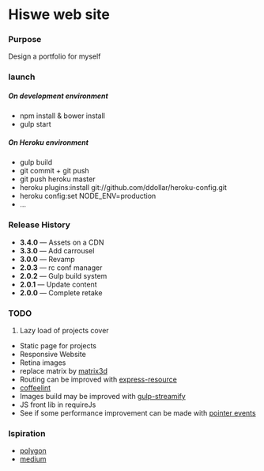 # Hiswe web site

### Purpose

Design a portfolio for myself

### launch

##### On development environment
- npm install & bower install
- gulp start

##### On Heroku environment
- gulp build
- git commit + git push
- git push heroku master
- heroku plugins:install git://github.com/ddollar/heroku-config.git
- heroku config:set NODE_ENV=production
- …

### Release History

- **3.4.0** — Assets on a CDN
- **3.3.0** — Add carrousel
- **3.0.0** — Revamp
- **2.0.3** — rc conf manager
- **2.0.2** — Gulp build system
- **2.0.1** — Update content
- **2.0.0** — Complete retake

### TODO

1. Lazy load of projects cover 
- Static page for projects
- Responsive Website
- Retina images
- replace matrix by [matrix3d](http://9elements.com/html5demos/matrix3d/)
- Routing can be improved with [express-resource](https://www.npmjs.org/package/express-resource)
- [coffeelint](https://www.npmjs.org/package/gulp-coffeelint/)
- Images build may be improved with [gulp-streamify](https://github.com/nfroidure/gulp-streamify)
- JS front lib in requireJs
- See if some performance improvement can be made with [pointer events](http://www.thecssninja.com/javascript/pointer-events-60fps)

### Ispiration

- [polygon](http://www.polygon.com/2014/4/7/5582644/mlb-14-the-show-review)
- [medium](https://medium.com/gulp-js-build/23812e4c9ec1)